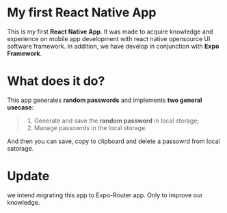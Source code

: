 # My first React Native App

This is my first **React Native App**. It was made to acquire knowledge and experience on mobile app development with react native opensource UI software framework. In addition, we have develop in conjunction with **Expo Framework**.


# What does it do?

This app generates **random passwords** and implements **two general usecase**:

> 1. Generate and save the **random password** in local storage;
> 2. Manage passowrds in the local storage.


And then you can save, copy to clipboard and delete a passowrd from local satorage.

# Update

we intend migrating this app to Expo-Router app. Only to improve our knowledge. 